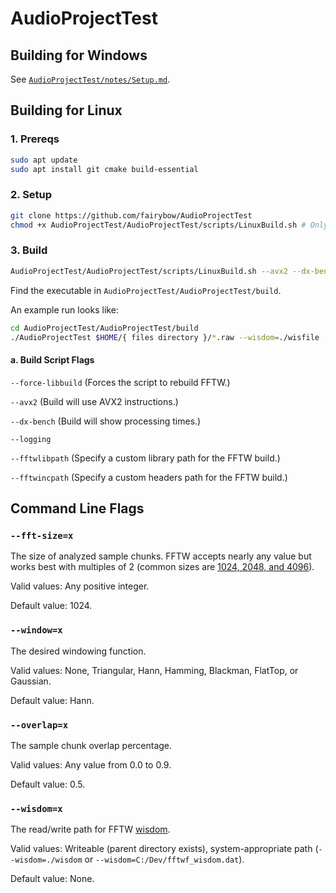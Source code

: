 # AudioProjectTest

## Building for Windows

See [`AudioProjectTest/notes/Setup.md`](AudioProjectTest/notes/Setup.md).

## Building for Linux

### 1. Prereqs

```bash
sudo apt update
sudo apt install git cmake build-essential
```

### 2. Setup

```bash
git clone https://github.com/fairybow/AudioProjectTest
chmod +x AudioProjectTest/AudioProjectTest/scripts/LinuxBuild.sh # Only needed once
```

### 3. Build

```bash
AudioProjectTest/AudioProjectTest/scripts/LinuxBuild.sh --avx2 --dx-bench --logging
```

Find the executable in `AudioProjectTest/AudioProjectTest/build`.

An example run looks like:

```bash
cd AudioProjectTest/AudioProjectTest/build
./AudioProjectTest $HOME/{ files directory }/*.raw --wisdom=./wisfile
```

#### a. Build Script Flags

`--force-libbuild` (Forces the script to rebuild FFTW.)

`--avx2` (Build will use AVX2 instructions.)

`--dx-bench` (Build will show processing times.)

`--logging`

`--fftwlibpath` (Specify a custom library path for the FFTW build.)

`--fftwincpath` (Specify a custom headers path for the FFTW build.)

## Command Line Flags

### `--fft-size=x`

The size of analyzed sample chunks. FFTW accepts nearly any value but works best with multiples of 2 (common sizes are [1024, 2048, and 4096](https://dobrian.github.io/cmp/topics/fourier-transform/1.getting-to-the-frequency-domain-theory.html)).

Valid values: Any positive integer.

Default value: 1024.

### `--window=x`

The desired windowing function.

Valid values: None, Triangular, Hann, Hamming, Blackman, FlatTop, or Gaussian.

Default value: Hann.

### `--overlap=x`

The sample chunk overlap percentage.

Valid values: Any value from 0.0 to 0.9.

Default value: 0.5.

### `--wisdom=x`

The read/write path for FFTW [wisdom](https://fftw.org/fftw3_doc/Words-of-Wisdom_002dSaving-Plans.html).

Valid values: Writeable (parent directory exists), system-appropriate path (`--wisdom=./wisdom` or `--wisdom=C:/Dev/fftwf_wisdom.dat`).

Default value: None.
